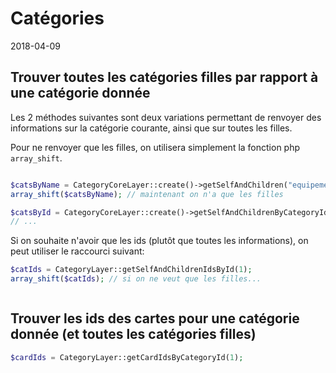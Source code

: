Catégories
======================
2018-04-09




Trouver toutes les catégories filles par rapport à une catégorie donnée
-------------------------

Les 2 méthodes suivantes sont deux variations permettant de renvoyer des informations sur la catégorie courante, 
ainsi que sur toutes les filles.


Pour ne renvoyer que les filles, on utilisera simplement la fonction php `array_shift`.


```php

$catsByName = CategoryCoreLayer::create()->getSelfAndChildren("equipement"); // accès par nom de catégorie
array_shift($catsByName); // maintenant on n'a que les filles

$catsById = CategoryCoreLayer::create()->getSelfAndChildrenByCategoryId(1); // accès par id de catégorie
// ...

```


Si on souhaite n'avoir que les ids (plutôt que toutes les informations), on peut utiliser le raccourci suivant:

```php
$catIds = CategoryLayer::getSelfAndChildrenIdsById(1);
array_shift($catIds); // si on ne veut que les filles...



```


Trouver les ids des cartes pour une catégorie donnée (et toutes les catégories filles)
----------------


```php
$cardIds = CategoryLayer::getCardIdsByCategoryId(1);
```